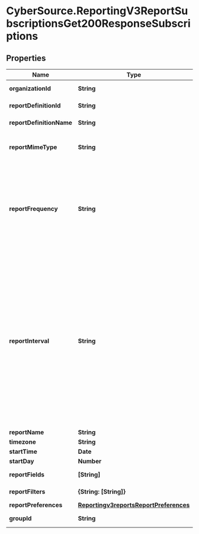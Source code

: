 # CyberSource.ReportingV3ReportSubscriptionsGet200ResponseSubscriptions

## Properties
Name | Type | Description | Notes
------------ | ------------- | ------------- | -------------
**organizationId** | **String** | Selected Organization Id | [optional] 
**reportDefinitionId** | **String** | Report Definition Id | [optional] 
**reportDefinitionName** | **String** | Report Definition Class | [optional] 
**reportMimeType** | **String** | Report Format                          Valid values: - application/xml - text/csv  | [optional] 
**reportFrequency** | **String** | &#39;Report Frequency&#39; **NOTE: Do not document USER_DEFINED Frequency field in developer center**  Valid values: - DAILY - WEEKLY - MONTHLY - USER_DEFINED  | [optional] 
**reportInterval** | **String** | If the reportFrequency is User-defined, reportInterval should be in **ISO 8601 time format** Please refer the following link to know more about ISO 8601 format.[Rfc Time Format](https://en.wikipedia.org/wiki/ISO_8601#Durations)  **Example time format for 2 hours and 30 Mins:**   - PT2H30M **NOTE: Do not document reportInterval field in developer center**  | [optional] 
**reportName** | **String** | Report Name | [optional] 
**timezone** | **String** | Time Zone | [optional] 
**startTime** | **Date** | Start Time | [optional] 
**startDay** | **Number** | Start Day | [optional] 
**reportFields** | **[String]** | List of all fields String values | [optional] 
**reportFilters** | **{String: [String]}** | List of filters to apply | [optional] 
**reportPreferences** | [**Reportingv3reportsReportPreferences**](Reportingv3reportsReportPreferences.md) |  | [optional] 
**groupId** | **String** | Id for the selected group. | [optional] 


